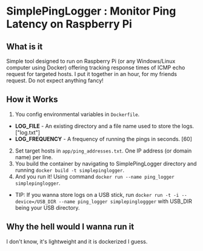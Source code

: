# SimplePingLogger : Monitor Ping Latency on Raspberry Pi

## What is it

Simple tool designed to run on Raspberry Pi (or any Windows/Linux computer using Docker) offering tracking response times of ICMP echo request for targeted hosts. 
I put it together in an hour, for my friends request. Do not expect anything fancy!

## How it Works

1. You config environmental variables in ```Dockerfile```.
  * **LOG_FILE** - An existing directory and a file name used to store the logs. ["log.txt"]
  * **LOG_FREQUENCY** - A frequency of running the pings in seconds. [60]
2. Set target hosts in ```app/ping_addresses.txt```. One IP address (or domain name) per line.
2. You build the container by navigating to SimplePingLogger directory and running ```docker build -t simplepinglogger```.
3. And you run it! Using command ```docker run --name ping_logger simplepinglogger```.
  * TIP: If you wanna store logs on a USB stick, run ```docker run -t -i --device=/USB_DIR --name ping_logger simplepingloggger``` with USB_DIR being your USB directory.

## Why the hell would I wanna run it

I don't know, it's lightweight and it is dockerized I guess.
